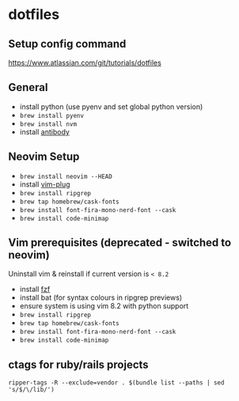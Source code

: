 # dotfiles

## Setup config command

https://www.atlassian.com/git/tutorials/dotfiles


## General

- install python (use pyenv and set global python version)
- `brew install pyenv`
- `brew install nvm`
- install [antibody](https://github.com/getantibody/antibody)


## Neovim Setup

- `brew install neovim --HEAD`
- install [vim-plug](https://github.com/junegunn/vim-plug#neovim)
- `brew install ripgrep`
- `brew tap homebrew/cask-fonts`
- `brew install font-fira-mono-nerd-font --cask`
- `brew install code-minimap`


## Vim prerequisites (deprecated - switched to neovim)

Uninstall vim & reinstall if current version is `< 8.2`

- install [fzf](https://github.com/junegunn/fzf)
- install bat (for syntax colours in ripgrep previews)
- ensure system is using vim 8.2 with python support
- `brew install ripgrep`
- `brew tap homebrew/cask-fonts`
- `brew install font-fira-mono-nerd-font --cask`
- `brew install code-minimap`

## ctags for ruby/rails projects

`ripper-tags -R --exclude=vendor . $(bundle list --paths | sed 's/$/\/lib/')`

